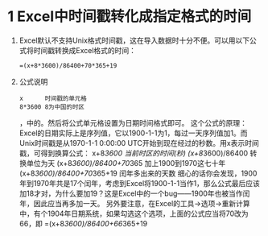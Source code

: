 # 1 Excel中时间戳转化成指定格式的时间
1. Excel默认不支持Unix格式时间戳，这在导入数据时十分不便。可以用以下公式将时间戳转换成Excel格式的时间：
	```
	=(x+8*3600)/86400+70*365+19
	```
2. 公式说明
	```
	x      时间戳的单元格
	8*3600 8为中国的时区
	```
	，中的。然后将公式单元格设置为日期时间格式即可。
这个公式的原理：Excel的日期实际上是序列值，它以1900-1-1为1，每过一天序列值加1。而Unix时间戳是从1970-1-1 0:00:00 UTC开始到现在经过的秒数。用x表示时间戳，可得到换算公式：
x+8*3600 当前时区的时间(秒)
(x+8*3600)/86400 转换单位为天
(x+8*3600)/86400+70*365 加上1900到1970这七十年
(x+8*3600)/86400+70*365+19 闰年多出来的天数
细心的话你会发现，1900年到1970年共是17个闰年，考虑到Excel将1900-1-1当作1，那么公式最后应该加18才对，为什么要加19？这是Excel中的一个bug——1900年也被当作闰年，因此应当再多加一天。
另外要注意，在Excel的工具->选项->重新计算中，有个1904年日期系统，如果勾选这个选项，上面的公式应当将70改为66，即
=(x+8*3600)/86400+66*365+19
<!--stackedit_data:
eyJoaXN0b3J5IjpbLTE1OTE3Njc5MTcsODk3NTU4MDg4XX0=
-->